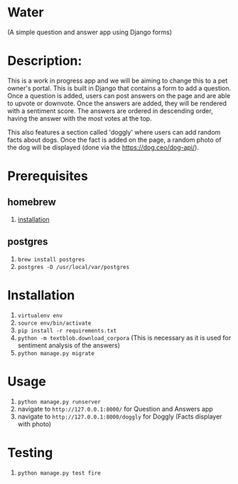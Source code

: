 # Water 
(A simple question and answer app using Django forms)

# Description:

This is a work in progress app and we will be aiming to change this to a pet owner's portal.
This is built in Django that contains a form to add a question.
Once a question is added, users can post answers on the page and are able to upvote or downvote.  Once the answers are added, they will be rendered with a sentiment score.
The answers are ordered in descending order, having the answer with the most votes at the top.

This also features a section called 'doggly' where users can add random facts about dogs.  Once the fact is added on the page, a random photo of the dog will be displayed (done via the https://dog.ceo/dog-api/).


# Prerequisites
## homebrew
1. [installation](http://brew.sh/)

## postgres
1. `brew install postgres`
2. `postgres -D /usr/local/var/postgres`


# Installation
1. `virtualenv env`
2. `source env/bin/activate`
3. `pip install -r requirements.txt`
4. `python -m textblob.download_corpora` (This is necessary as it is used for sentiment analysis of the answers)
5. `python manage.py migrate`


# Usage
1. `python manage.py runserver`
2. navigate to `http://127.0.0.1:8000/` for Question and Answers app 
3. navigate to `http://127.0.0.1:8000/doggly` for Doggly (Facts displayer with photo)

# Testing
1. `python manage.py test fire`
